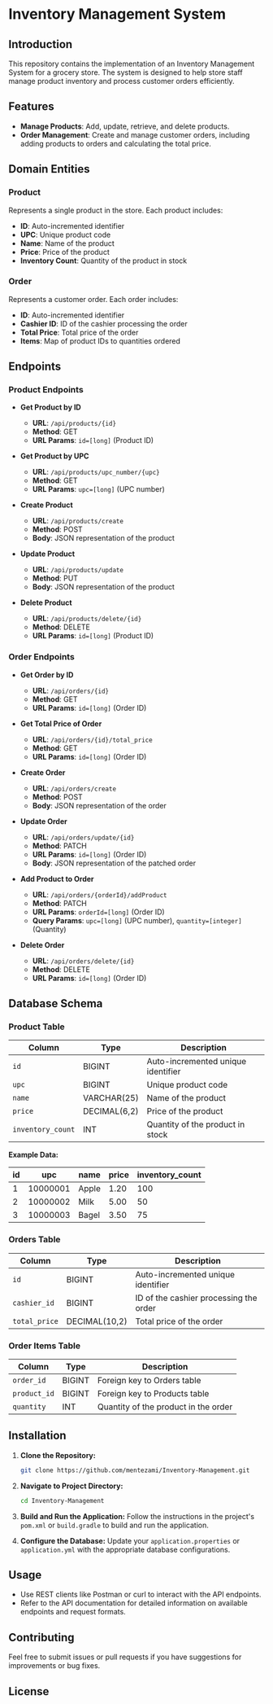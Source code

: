 # Inventory Management System

## Introduction

This repository contains the implementation of an Inventory Management System for a grocery store. The system is designed to help store staff manage product inventory and process customer orders efficiently.

## Features

- **Manage Products**: Add, update, retrieve, and delete products.
- **Order Management**: Create and manage customer orders, including adding products to orders and calculating the total price.

## Domain Entities

### Product

Represents a single product in the store. Each product includes:
- **ID**: Auto-incremented identifier
- **UPC**: Unique product code
- **Name**: Name of the product
- **Price**: Price of the product
- **Inventory Count**: Quantity of the product in stock

### Order

Represents a customer order. Each order includes:
- **ID**: Auto-incremented identifier
- **Cashier ID**: ID of the cashier processing the order
- **Total Price**: Total price of the order
- **Items**: Map of product IDs to quantities ordered

## Endpoints

### Product Endpoints

- **Get Product by ID**
  - **URL**: `/api/products/{id}`
  - **Method**: GET
  - **URL Params**: `id=[long]` (Product ID)

- **Get Product by UPC**
  - **URL**: `/api/products/upc_number/{upc}`
  - **Method**: GET
  - **URL Params**: `upc=[long]` (UPC number)

- **Create Product**
  - **URL**: `/api/products/create`
  - **Method**: POST
  - **Body**: JSON representation of the product

- **Update Product**
  - **URL**: `/api/products/update`
  - **Method**: PUT
  - **Body**: JSON representation of the product

- **Delete Product**
  - **URL**: `/api/products/delete/{id}`
  - **Method**: DELETE
  - **URL Params**: `id=[long]` (Product ID)

### Order Endpoints

- **Get Order by ID**
  - **URL**: `/api/orders/{id}`
  - **Method**: GET
  - **URL Params**: `id=[long]` (Order ID)

- **Get Total Price of Order**
  - **URL**: `/api/orders/{id}/total_price`
  - **Method**: GET
  - **URL Params**: `id=[long]` (Order ID)

- **Create Order**
  - **URL**: `/api/orders/create`
  - **Method**: POST
  - **Body**: JSON representation of the order

- **Update Order**
  - **URL**: `/api/orders/update/{id}`
  - **Method**: PATCH
  - **URL Params**: `id=[long]` (Order ID)
  - **Body**: JSON representation of the patched order

- **Add Product to Order**
  - **URL**: `/api/orders/{orderId}/addProduct`
  - **Method**: PATCH
  - **URL Params**: `orderId=[long]` (Order ID)
  - **Query Params**: `upc=[long]` (UPC number), `quantity=[integer]` (Quantity)

- **Delete Order**
  - **URL**: `/api/orders/delete/{id}`
  - **Method**: DELETE
  - **URL Params**: `id=[long]` (Order ID)

## Database Schema

### Product Table

| Column            | Type         | Description                         |
|-------------------|--------------|-------------------------------------|
| `id`              | BIGINT       | Auto-incremented unique identifier   |
| `upc`             | BIGINT       | Unique product code                 |
| `name`            | VARCHAR(25)  | Name of the product                 |
| `price`           | DECIMAL(6,2) | Price of the product                |
| `inventory_count` | INT          | Quantity of the product in stock    |

**Example Data:**

| id | upc     | name  | price | inventory_count |
|----|---------|-------|-------|-----------------|
| 1  | 10000001| Apple | 1.20  | 100             |
| 2  | 10000002| Milk  | 5.00  | 50              |
| 3  | 10000003| Bagel | 3.50  | 75              |


### Orders Table

| Column         | Type         | Description                         |
|----------------|--------------|-------------------------------------|
| `id`           | BIGINT       | Auto-incremented unique identifier   |
| `cashier_id`   | BIGINT       | ID of the cashier processing the order|
| `total_price`  | DECIMAL(10,2)| Total price of the order            |

### Order Items Table

| Column      | Type         | Description                          |
|-------------|--------------|--------------------------------------|
| `order_id`  | BIGINT       | Foreign key to Orders table          |
| `product_id`| BIGINT       | Foreign key to Products table        |
| `quantity`  | INT          | Quantity of the product in the order |

## Installation

1. **Clone the Repository:**

   ```bash
   git clone https://github.com/mentezami/Inventory-Management.git
   ```
2. **Navigate to Project Directory:**

    ```bash
    cd Inventory-Management
    ```

3. **Build and Run the Application:** Follow the instructions in the project's `pom.xml` or `build.gradle` to build and run the application.

4. **Configure the Database:** Update your `application.properties` or `application.yml` with the appropriate database configurations.

## Usage

- Use REST clients like Postman or curl to interact with the API endpoints.
- Refer to the API documentation for detailed information on available endpoints and request formats.

## Contributing

Feel free to submit issues or pull requests if you have suggestions for improvements or bug fixes.

## License
